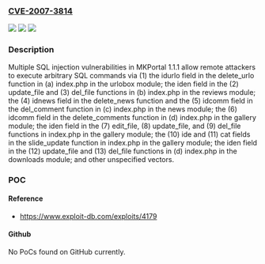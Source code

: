 ### [CVE-2007-3814](https://cve.mitre.org/cgi-bin/cvename.cgi?name=CVE-2007-3814)
![](https://img.shields.io/static/v1?label=Product&message=n%2Fa&color=blue)
![](https://img.shields.io/static/v1?label=Version&message=n%2Fa&color=blue)
![](https://img.shields.io/static/v1?label=Vulnerability&message=n%2Fa&color=brighgreen)

### Description

Multiple SQL injection vulnerabilities in MKPortal 1.1.1 allow remote attackers to execute arbitrary SQL commands via (1) the idurlo field in the delete_urlo function in (a) index.php in the urlobox module; the iden field in the (2) update_file and (3) del_file functions in (b) index.php in the reviews module; the (4) idnews field in the delete_news function and the (5) idcomm field in the del_comment function in (c) index.php in the news module; the (6) idcomm field in the delete_comments function in (d) index.php in the gallery module; the iden field in the (7) edit_file, (8) update_file, and (9) del_file functions in index.php in the gallery module; the (10) ide and (11) cat fields in the slide_update function in index.php in the gallery module; the iden field in the (12) update_file and (13) del_file functions in (d) index.php in the downloads module; and other unspecified vectors.

### POC

#### Reference
- https://www.exploit-db.com/exploits/4179

#### Github
No PoCs found on GitHub currently.

